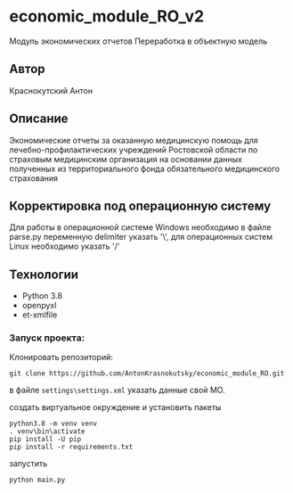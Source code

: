 # economic_module_RO_v2
Модуль экономических отчетов
Переработка в объектную модель

## Автор
Краснокутский Антон

## Описание
Экономические отчеты за оказанную медицинскую помощь для лечебно-профилактических учреждений Ростовской области по страховым медицинским организация на основании данных полученных из территориального фонда обязательного медицинского страхования

## Корректировка под операционную систему
Для работы в операционной системе Windows необходимо в файле parse.py переменную delimiter указать '\\', для операционных систем Linux необходимо указать '/'

## Технологии
- Python 3.8
- openpyxl
- et-xmlfile

### Запуск проекта:
Клонировать репозиторий:
```
git clone https://github.com/AntonKrasnokutsky/economic_module_RO.git
```

в файле `settings\settings.xml` указать данные свой МО.

создать виртуальное окруждение и установить пакеты
```
python3.8 -m venv venv
. venv\bin\activate
pip install -U pip
pip install -r requirements.txt
```

запустить
```
python main.py
```